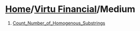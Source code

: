 # [Home](./../..)/[Virtu Financial](./..)/Medium
1. [Count_Number_of_Homogenous_Substrings](./Count_Number_of_Homogenous_Substrings.md)
